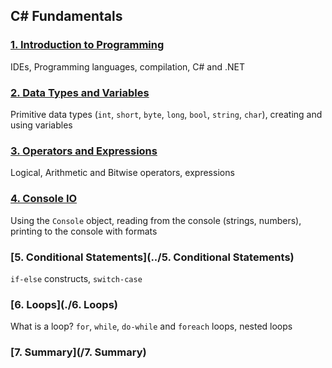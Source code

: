 ## C# Fundamentals

### [1. Introduction to Programming]()

IDEs, Programming languages, compilation, C# and .NET

### [2. Data Types and Variables]()

Primitive data types (`int`, `short`, `byte`, `long`, `bool`, `string`, `char`), creating and using variables

### [3. Operators and Expressions]()

Logical, Arithmetic and Bitwise operators, expressions

### [4. Console IO]()

Using the `Console` object, reading from the console (strings, numbers), printing to the console with formats

### [5. Conditional Statements](../5. Conditional Statements)

`if-else` constructs, `switch-case`

### [6. Loops](./6. Loops)

What is a loop? `for`, `while`, `do-while` and `foreach` loops, nested loops

### [7. Summary](/7. Summary)

